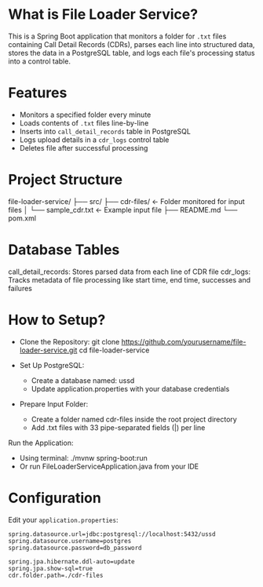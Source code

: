 # What is File Loader Service?

This is a Spring Boot application that monitors a folder for `.txt` files containing Call Detail Records (CDRs), parses each line into structured data, stores the data in a PostgreSQL table, and logs each file's processing status into a control table.


# Features

- Monitors a specified folder every minute
- Loads contents of `.txt` files line-by-line
- Inserts into `call_detail_records` table in PostgreSQL
- Logs upload details in a `cdr_logs` control table
- Deletes file after successful processing


# Project Structure

file-loader-service/
├── src/
├── cdr-files/ ← Folder monitored for input files
│ └── sample_cdr.txt ← Example input file
├── README.md
└── pom.xml


# Database Tables

call_detail_records: Stores parsed data from each line of CDR file
cdr_logs: Tracks metadata of file processing like start time, end time, successes and failures


# How to Setup?

- Clone the Repository: git clone https://github.com/yourusername/file-loader-service.git
cd file-loader-service

- Set Up PostgreSQL:
  - Create a database named: ussd
  - Update application.properties with your database credentials

- Prepare Input Folder:
  - Create a folder named cdr-files inside the root project directory
  - Add .txt files with 33 pipe-separated fields (|) per line

 Run the Application:
- Using terminal: ./mvnw spring-boot:run
- Or run FileLoaderServiceApplication.java from your IDE


# Configuration

Edit your `application.properties`:
```properties
spring.datasource.url=jdbc:postgresql://localhost:5432/ussd
spring.datasource.username=postgres
spring.datasource.password=db_password

spring.jpa.hibernate.ddl-auto=update
spring.jpa.show-sql=true
cdr.folder.path=./cdr-files
